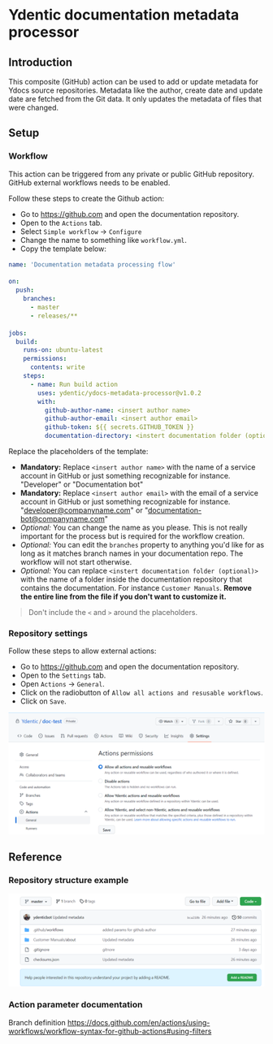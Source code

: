 # Ydentic documentation metadata processor

## Introduction
This composite (GitHub) action can be used to add or update metadata for Ydocs source repositories. Metadata like the author, create date and update date are fetched from the Git data. It only updates the metadata of files that were changed.

## Setup

### Workflow
This action can be triggered from any private or public GitHub repository. GitHub external workflows needs to be enabled.

Follow these steps to create the Github action:
-	Go to https://github.com and open the documentation repository.
-	Open to the `Actions` tab.
-	Select `Simple workflow` -> `Configure`
-	Change the name to something like `workflow.yml`.
-	Copy the template below:


``` yaml
name: 'Documentation metadata processing flow'

on: 
  push:
    branches:
      - master
      - releases/**

jobs:
  build:
    runs-on: ubuntu-latest
    permissions:
      contents: write
    steps:
      - name: Run build action
        uses: ydentic/ydocs-metadata-processor@v1.0.2
        with:
          github-author-name: <insert author name>
          github-author-email: <insert author email>
          github-token: ${{ secrets.GITHUB_TOKEN }}
          documentation-directory: <instert documentation folder (optional)>
```

Replace the placeholders of the template:
- **Mandatory:** Replace `<insert author name>` with the name of a service account in GitHub or just something recognizable for instance. "Developer" or "Documentation bot"
- **Mandatory:** Replace `<insert author email>` with the email of a service account in GitHub or just something recognizable for instance. "developer@companyname.com" or "documentation-bot@companyname.com"
- *Optional:* You can change the name as you please. This is not really important for the process but is required for the workflow creation.
- *Optional:* You can edit the `branches` property to anything you'd like for as long as it matches branch names in your documentation repo. The workflow will not start otherwise.
-  *Optional:* You can replace `<instert documentation folder (optional)>` with the name of a folder inside the documentation repository that contains the documentation. For instance `Customer Manuals`. **Remove the entire line from the file if you don't want to customize it.**

> Don't include the `<` and `>` around the placeholders.

### Repository settings

Follow these steps to allow external actions:
-	Go to https://github.com and open the documentation repository.
-	Open to the `Settings` tab.
- Open `Actions` -> `General`.
- Click on the radiobutton of `Allow all actions and resusable workflows`.
- Click on `Save`.

![img/documentation-repo-action-settings](img/documentation-repo-action-settings.png)

## Reference

### Repository structure example
![img/documentation-repo-action-overview](img/documentation-repo-action-overview.png)

### Action parameter documentation

Branch definition
https://docs.github.com/en/actions/using-workflows/workflow-syntax-for-github-actions#using-filters
